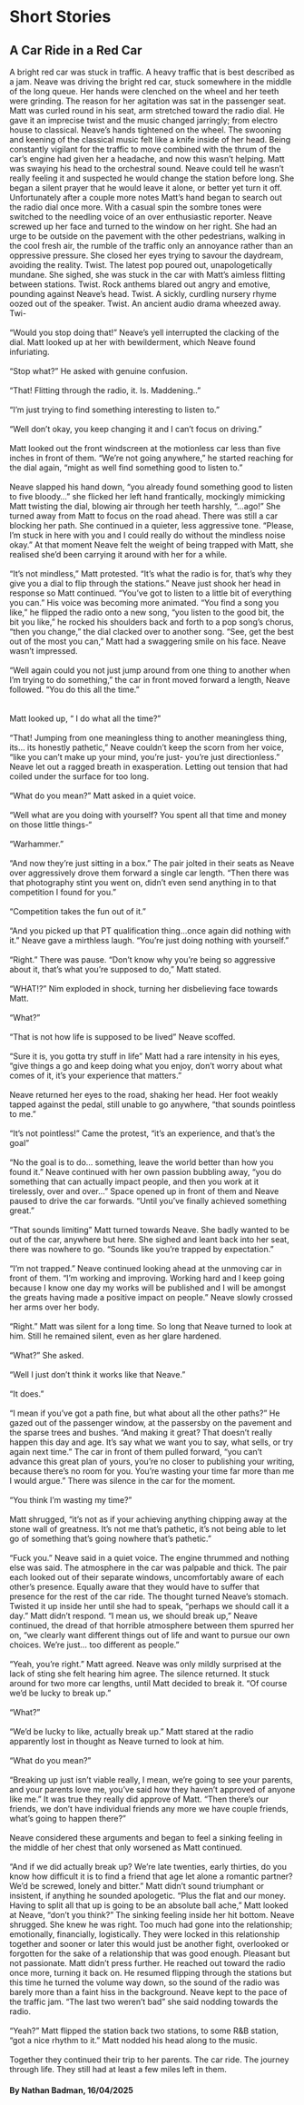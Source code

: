 <h1>Short Stories</h1>

<h2>A Car Ride in a Red Car</h2>

A bright red car was stuck in traffic. A heavy traffic that is best described as a jam. Neave was driving the bright red car, stuck somewhere in the middle of the long queue. Her hands were clenched on the wheel and her teeth were grinding. The reason for her agitation was sat in the passenger seat. Matt was curled round in his seat, arm stretched toward the radio dial. He gave it an imprecise twist and the music changed jarringly; from electro house to classical. Neave’s hands tightened on the wheel. The swooning and keening of the classical music felt like a knife inside of her head. Being constantly vigilant for the traffic to move combined with the thrum of the car’s engine had given her a headache, and now this wasn’t helping. Matt was swaying his head to the orchestral sound. Neave could tell he wasn’t really feeling it and suspected he would change the station before long. She began a silent prayer that he would leave it alone, or better yet turn it off. Unfortunately after a couple more notes Matt’s hand began to search out the radio dial once more. With a casual spin the sombre tones were switched to the needling voice of an over enthusiastic reporter. Neave screwed up her face and turned to the window on her right. She had an urge to be outside on the pavement with the other pedestrians, walking in the cool fresh air, the rumble of the traffic only an annoyance rather than an oppressive pressure. She closed her eyes trying to savour the daydream, avoiding the reality. Twist. The latest pop poured out, unapologetically mundane. She sighed, she was stuck in the car with Matt’s aimless flitting between stations. Twist. Rock anthems blared out angry and emotive, pounding against Neave’s head. Twist. A sickly, curdling nursery rhyme oozed out of the speaker. Twist. An ancient audio drama wheezed away. Twi-
<Br></Br>“Would you stop doing that!” Neave’s yell interrupted the clacking of the dial. Matt looked up at her with bewilderment, which Neave found infuriating.
<Br></Br>“Stop what?” He asked with genuine confusion. 
<Br></Br>“That! Flitting through the radio, it. Is. Maddening..” 
<Br></Br>“I’m just trying to find something interesting to listen to.”
<Br></Br>“Well don’t okay, you keep changing it and I can’t focus on driving.”
<Br></Br>Matt looked out the front windscreen at the motionless car less than five inches in front of them. “We’re not going anywhere,” he started reaching for the dial again, “might as well find something good to listen to.” 
<Br></Br>Neave slapped his hand down, “you already found something good to listen to five bloody…” she flicked her left hand frantically, mockingly mimicking Matt twisting the dial, blowing air through her teeth harshly, “…ago!” She turned away from Matt to focus on the road ahead. There was still a car blocking her path. She continued in a quieter, less aggressive tone. “Please, I’m stuck in here with you and I could really do without the mindless noise okay.” At that moment Neave felt the weight of being trapped with Matt, she realised she’d been carrying it around with her for a while.
<Br></Br>“It’s not mindless,” Matt protested. “It’s what the radio is for, that’s why they give you a dial to flip through the stations.” Neave just shook her head in response so Matt continued. “You’ve got to listen to a little bit of everything you can.” His voice was becoming more animated. “You find a song you like,” he flipped the radio onto a new song, “you listen to the good bit, the bit you like,” he rocked his shoulders back and forth to a pop song’s chorus, “then you change,” the dial clacked over to another song. “See, get the best out of the most you can,” Matt had a swaggering smile on his face. Neave wasn’t impressed.
<Br></Br>“Well again could you not just jump around from one thing to another when I’m trying to do something,” the car in front moved forward a length, Neave followed. “You do this all the time.”  
<Br></Br>Matt looked up, “ I do what all the time?”
<Br></Br>“That! Jumping from one meaningless thing to another meaningless thing, its… its honestly pathetic,” Neave couldn’t keep the scorn from her voice, “like you can’t make up your mind, you’re just- you’re just directionless.” Neave let out a ragged breath in exasperation. Letting out tension that had coiled under the surface for too long.
<Br></Br>“What do you mean?” Matt asked in a quiet voice. 
<Br></Br>“Well what are you doing with yourself? You spent all that time and money on those little things-“
<Br></Br>“Warhammer.”
<Br></Br>“And now they’re just sitting in a box.” The pair jolted in their seats as Neave over aggressively drove them forward a single car length. “Then there was that photography stint you went on, didn’t even send anything in to that competition I found for you.”
<Br></Br>“Competition takes the fun out of it.”
<Br></Br>“And you picked up that PT qualification thing…once again did nothing with it.” Neave gave a mirthless laugh. “You’re just doing nothing with yourself.”
<Br></Br>“Right.” There was pause. “Don’t know why you’re being so aggressive about it, that’s what you’re supposed to do,” Matt stated.
<Br></Br>“WHAT!?” Nim exploded in shock, turning her disbelieving face towards Matt.
<Br></Br>“What?”
<Br></Br>“That is not how life is supposed to be lived” Neave scoffed.
<Br></Br>“Sure it is, you gotta try stuff in life” Matt had a rare intensity in his eyes, “give things a go and keep doing what you enjoy, don’t worry about what comes of it,  it’s your experience that matters.” 
<Br></Br>Neave returned her eyes to the road, shaking her head. Her foot weakly tapped against the pedal, still unable to go anywhere, “that sounds pointless to me.”
<Br></Br>“It’s not pointless!” Came the protest,  “it’s an experience, and that’s the goal”
<Br></Br>“No the goal is to do… something, leave the world better than how you found it.” Neave continued with her own passion bubbling away, “you do something that can actually impact people, and then you work at it tirelessly, over and over…” Space opened up in front of them and Neave paused to drive the car forwards. “Until you’ve finally achieved something great.”
<Br></Br>“That sounds limiting” Matt turned towards Neave. She badly wanted to be out of the car, anywhere but here. She sighed and leant back into her seat, there was nowhere to go. “Sounds like you’re trapped by expectation.”
<Br></Br>“I’m not trapped.”  Neave continued looking ahead at the unmoving car in front of them. “I’m working and improving. Working hard and I keep going because I know one day my works will be published and I will be amongst the greats having made a positive impact on people.” Neave slowly crossed her arms over her body.
<Br></Br>“Right.” Matt was silent for a long time. So long that Neave turned to look at him. Still he remained silent, even as her glare hardened.
<Br></Br>“What?” She asked.
<Br></Br>“Well I just don’t think it works like that Neave.”
<Br></Br>“It does.”
<Br></Br>“I mean if you’ve got a path fine, but what about all the other paths?” He gazed out of the passenger window, at the passersby on the pavement and the sparse trees and bushes. “And making it great? That doesn’t really happen this day and age. It’s say what we want you to say, what sells, or try again next time.” The car in front of them pulled forward, “you can’t advance this great plan of yours, you’re no closer to publishing your writing, because there’s no room for you. You’re wasting your time far more than me I would argue.” There was silence in the car for the moment.
<Br></Br>“You think I’m wasting my time?”
<Br></Br>Matt shrugged, “it’s not as if your achieving anything chipping away at the stone wall of greatness. It’s not me that’s pathetic, it’s not being able to let go of something that’s going nowhere that’s pathetic.”
<Br></Br>“Fuck you.” Neave said in a quiet voice. The engine thrummed and nothing else was said. The atmosphere in the car was palpable and thick. The pair each looked out of their separate windows, uncomfortably aware of each other’s presence. Equally aware that they would have to suffer that presence for the rest of the car ride. The thought turned Neave’s stomach. Twisted it up inside her until she had to speak, “perhaps we should call it a day.” Matt didn’t respond. “I mean us, we should break up,” Neave continued, the dread of that horrible atmosphere between them spurred her on, “we clearly want different things out of life and want to pursue our own choices. We’re just… too different as people.”
<Br></Br>“Yeah, you’re right.” Matt agreed. Neave was only mildly surprised at the lack of sting she felt hearing him agree. The silence returned. It stuck around for two more car lengths, until Matt decided to break it. “Of course we’d be lucky to break up.”
<Br></Br>“What?”
<Br></Br>“We’d be lucky to like, actually break up.” Matt stared at the radio apparently lost in thought as Neave turned to look at him.
<Br></Br>“What do you mean?” 
<Br></Br>“Breaking up just isn’t viable really, I mean, we’re going to see your parents, and your parents love me, you’ve said how they haven’t approved of anyone like me.” It was true they really did approve of Matt. “Then there’s our friends, we don’t have individual friends any more we have couple friends, what’s going to happen there?”
<Br></Br>Neave considered these arguments and began to feel a sinking feeling in the middle of her chest that only worsened as Matt continued.
<Br></Br>“And if we did actually break up? We’re late twenties, early thirties, do you know how difficult it is to find a friend that age let alone a romantic partner? We’d be screwed, lonely and bitter.” Matt didn’t sound triumphant or insistent, if anything he sounded apologetic. “Plus the flat and our money. Having to split all that up is going to be an absolute ball ache,” Matt looked at Neave, “don’t you think?” The sinking feeling inside her hit bottom. Neave shrugged. She knew he was right. Too much had gone into the relationship; emotionally, financially, logistically. They were locked in this relationship together and sooner or later this would just be another fight, overlooked or forgotten for the sake of a relationship that was good enough. Pleasant but not passionate. Matt didn’t press further. He reached out toward the radio once more, turning it back on. He resumed flipping through the stations but this time he turned the volume way down, so the sound of the radio was barely more than a faint hiss in the background. Neave kept to the pace of the traffic jam. “The last two weren’t bad” she said nodding towards the radio.
<Br></Br>“Yeah?” Matt flipped the station back two stations, to some R&B station, “got a nice rhythm to it.” Matt nodded his head along to the music. 
<Br></Br>Together they continued their trip to her parents. The car ride. The journey through life. They still had at least a few miles left in them.  

<h4>By Nathan Badman, 16/04/2025</h4>

